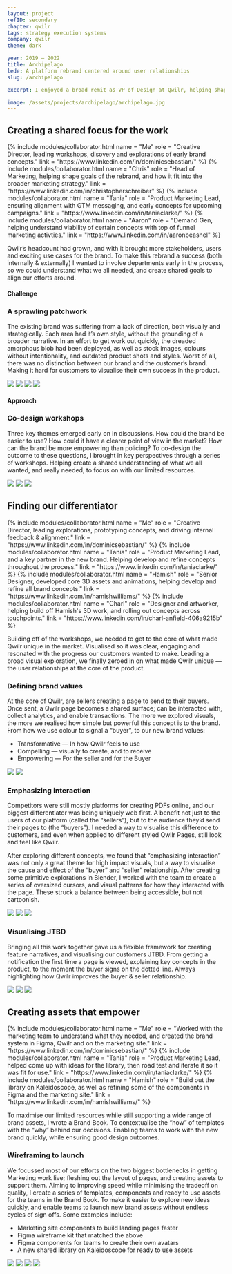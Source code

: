 ```yaml
---
layout: project
refID: secondary
chapter: qwilr
tags: strategy execution systems
company: qwilr
theme: dark

year: 2019 – 2022
title: Archipelago
lede: A platform rebrand centered around user relationships
slug: /archipelago

excerpt: I enjoyed a broad remit as VP of Design at Qwilr, helping shape many aspects of the company. From creating strategies, principles, team structures, and rituals to hone craft. The immense challenge is finding a way for them all to work together, and create better impact for it. Below are the highlights that helped give me a deeper understanding of the relationships between strategy, people, intuition and impact.

image: /assets/projects/archipelago/archipelago.jpg
---
```


<section class="bordered">
    <div class="tiles center">
        <div>
            <h2>Creating a shared focus for the work</h2>
            <div class="collaborators">
                {% include modules/collaborator.html 
                    name = "Me" 
                    role = "Creative Director, leading workshops, disovery and explorations of early brand concepts."
                    link = "https://www.linkedin.com/in/dominicsebastian/"
                %}
                {% include modules/collaborator.html 
                    name = "Chris"
                    role = "Head of Marketing, helping shape goals of the rebrand, and how it fit into the broader marketing strategy."
                    link = "https://www.linkedin.com/in/christopherschreiber"
                %}
                {% include modules/collaborator.html 
                    name = "Tania"
                    role = "Product Marketing Lead, ensuring alignment with GTM messaging, and early concepts for upcoming campaigns."
                    link = "https://www.linkedin.com/in/taniaclarke/"
                %}
                {% include modules/collaborator.html 
                    name = "Aaron"
                    role = "Demand Gen, helping understand viability of certain concepts with top of funnel marketing activties."
                    link = "https://www.linkedin.com/in/aaronbeashel"
                %}
            </div>
        </div>
        <div>
            <p class="description">Qwilr’s headcount had grown, and with it brought more stakeholders, users and exciting use cases for the brand. To make this rebrand a success (both internally & externally) I wanted to involve departments early in the process, so we could understand what we all needed, and create shared goals to align our efforts around.</p>
        </div>
    </div>
</section>

#### Challenge

### A sprawling patchwork

The existing brand was suffering from a lack of direction, both visually and strategically. Each area had it’s own style, without the grounding of a broader narrative. In an effort to get work out quickly, the dreaded amorphous blob had been deployed, as well as stock images, colours without intentionality, and outdated product shots and styles. Worst of all, there was no distinction between our brand and the customer’s brand. Making it hard for customers to visualise their own success in the product.

<section>
    <div class="gallery">
        <img class="half" src="/assets/projects/archipelago/example-a.jpg">
        <img class="half" src="/assets/projects/archipelago/example-b.jpg">
        <img class="half" src="/assets/projects/archipelago/example-c.jpg">
        <img class="half" src="/assets/projects/archipelago/example-d.jpg">
    </div>
</section>

#### Approach

### Co-design workshops

Three key themes emerged early on in discussions. How could the brand be easier to use? How could it have a clearer point of view in the market? How can the brand be more empowering than policing? To co-design the outcome to these questions, I brought in key perspectives through a series of workshops. Helping create a shared understanding of what we all wanted, and really needed, to focus on with our limited resources.

<section>
    <div class="gallery">
        <img class="half" src="/assets/projects/archipelago/workshop-a.jpg">
        <img class="half" src="/assets/projects/archipelago/workshop-b.jpg">
        <img class="full" src="/assets/projects/archipelago/workshop-c.jpg">
    </div>
</section>

<section class="bordered">
        <div class="tiles center">
        <div>
            <h2>Finding our differentiator</h2>
            <div class="collaborators">
                {% include modules/collaborator.html 
                    name = "Me" 
                    role = "Creative Director, leading explorations, prototyping concepts, and driving internal feedback & alignment."
                    link = "https://www.linkedin.com/in/dominicsebastian/"
                %}
                {% include modules/collaborator.html 
                    name = "Tania"
                    role = "Product Marketing Lead, and a key partner in the new brand. Helping develop and refine concepts throughout the process."
                    link = "https://www.linkedin.com/in/taniaclarke/"
                %}
                {% include modules/collaborator.html 
                    name = "Hamish"
                    role = "Senior Designer, developed core 3D assets and animations, helping develop and refine all brand concepts."
                    link = "https://www.linkedin.com/in/hamishwilliams/"
                %}
                {% include modules/collaborator.html 
                    name = "Charl"
                    role = "Designer and artworker, helping build off Hamish's 3D work, and rolling out concepts across touchpoints."
                    link = "https://www.linkedin.com/in/charl-anfield-406a9215b"
                %}
            </div>
        </div>
        <div>
            <p class="description">Building off of the workshops, we needed to get to the core of what made Qwilr unique in the market.  Visualised so it was clear, engaging and resonated with the progress our customers wanted to make.  Leading a broad visual exploration, we finally zeroed in on what made Qwilr unique — the user relationships at the core of the product.</p>
        </div>
    </div>
</section>

### Defining brand values

At the core of Qwilr, are sellers creating a page to send to their buyers. Once sent, a Qwilr page becomes a shared surface; can be interacted with, collect analytics, and enable transactions. The more we explored visuals, the more we realised how simple but powerful this concept is to the brand. From how we use colour to signal a “buyer”, to our new brand values:

- Transformative — In how Qwilr feels to use
- Compelling — visually to create, and to receive
- Empowering — For the seller and for the Buyer

<section>
    <div class="gallery">
        <img class="third" src="/assets/projects/archipelago/brand.jpg">
        <img class="twothirds" src="/assets/projects/archipelago/fake-brand.jpg">
    </div>
</section>

### Emphasizing interaction

Competitors were still mostly platforms for creating PDFs online, and our biggest differentiator was being uniquely web first. A benefit not just to the users of our platform (called the “sellers”), but to the audience they’d send their pages to (the “buyers”). I needed a way to visualise this difference to customers, and even when applied to different styled Qwilr Pages, still look and feel like Qwilr.

After exploring different concepts, we found that “emphasizing interaction” was not only a great theme for high impact visuals, but a way to visualise the cause and effect of the “buyer” and “seller” relationship. After creating some primitive explorations in Blender, I worked with the team to create a series of oversized cursors, and visual patterns for how they interacted with the page. These struck a balance between being accessible, but not cartoonish.

<section>
    <div class="gallery">
        <img class="half" src="/assets/projects/archipelago/cursors.jpg">
        <img class="half" src="/assets/projects/archipelago/roi.jpg">
        <img class="full" src="/assets/projects/archipelago/today.jpg">
    </div>
</section>

### Visualising JTBD

Bringing all this work together gave us a flexible framework for creating feature narratives, and visualising our customers JTBD. From getting a notification the first time a page is viewed, explaining key concepts in the product, to the moment the buyer signs on the dotted line. Always highlighting how Qwilr improves the buyer & seller relationship.

<section>
    <div class="gallery">
        <img class="full" src="/assets/projects/archipelago/surfaces-a.jpg">
        <img class="half" src="/assets/projects/archipelago/surfaces-b.jpg">
        <img class="half" src="/assets/projects/archipelago/surfaces-c.jpg">
    </div>
</section>

<section class="bordered">
        <div class="tiles center">
        <div>
            <h2>Creating assets that empower</h2>
            <div class="collaborators">
                {% include modules/collaborator.html 
                    name = "Me" 
                    role = "Worked with the marketing team to understand what they needed, and created the brand system in Figma, Qwilr and on the marketing site."
                    link = "https://www.linkedin.com/in/dominicsebastian/"
                %}
                {% include modules/collaborator.html 
                    name = "Tania"
                    role = "Product Marketing Lead, helped come up with ideas for the library, then road test and iterate it so it was fit for use."
                    link = "https://www.linkedin.com/in/taniaclarke/"
                %}
                {% include modules/collaborator.html 
                    name = "Hamish"
                    role = "Build out the library on Kaleidoscope, as well as refining some of the components in Figma and the marketing site."
                    link = "https://www.linkedin.com/in/hamishwilliams/"
                %}
            </div>
        </div>
        <div>
            <p class="description">To maximise our limited resources while still supporting a wide range of brand assets, I wrote a Brand Book. To contextualise the “how” of templates with the “why” behind our decisions. Enabling teams to work with the new brand quickly, while ensuring good design outcomes. </p>
        </div>
    </div>
</section>

### Wireframing to launch

We focussed most of our efforts on the two biggest bottlenecks in getting Marketing work live; fleshing out the layout of pages, and creating assets to support them. Aiming to improving speed while minimising the tradeoff on quality, I create a series of templates, components and ready to use assets for the teams in the Brand Book. To make it easier to explore new ideas quickly, and enable teams to launch new brand assets without endless cycles of sign offs. Some examples include:

- Marketing site components to build landing pages faster
- Figma wireframe kit that matched the above
- Figma components for teams to create their own avatars
- A new shared library on Kaleidoscope for ready to use assets

<section>
    <div class="gallery">
        <img class="twothirds" src="/assets/projects/archipelago/book.jpg">
        <img class="third" src="/assets/projects/archipelago/wireframe.jpg">
        <img class="third" src="/assets/projects/archipelago/guides.jpg">
        <img class="twothirds" src="/assets/projects/archipelago/library.jpg">
    </div>
</section>

